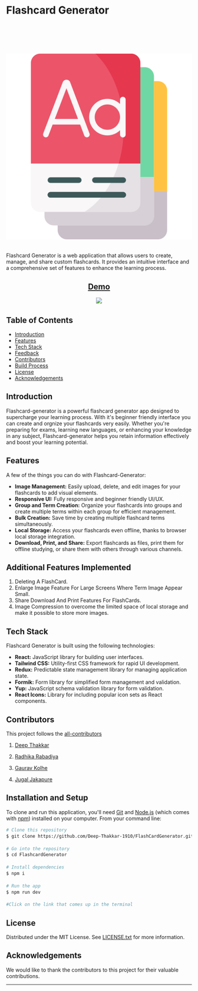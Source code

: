 # Flashcard Generator

<h1 align="center">
  <br>

![logo](./public/flash-cards.png)

</h1>

Flashcard Generator is a web application that allows users to create, manage, and share custom flashcards. It provides an intuitive interface and a comprehensive set of features to enhance the learning process.

<h2 align='center'>
<a href='https://abflashcardgenerator.netlify.app' target="_blank">Demo</a>
</h2>

<p align="center">  
  <a href="https://opensource.org/licenses/MIT">
      <img src="https://img.shields.io/badge/License-MIT-yellow.svg">
  </a>
</p>

## Table of Contents

- [Introduction](#introduction)
- [Features](#features)
- [Tech Stack](#tech-stack)
- [Feedback](#feedback)
- [Contributors](#contributors)
- [Build Process](#build-process)
- [License](#license)
- [Acknowledgements](#acknowledgements)

## Introduction

Flashcard-generator is a powerful flashcard generator app designed to supercharge your learning process. With it's beginner friendly interface you can create and orgnize your flashcards very easily. Whether you're preparing for exams, learning new languages, or enhancing your knowledge in any subject, Flashcard-generator helps you retain information effectively and boost your learning potential.

## Features

A few of the things you can do with Flashcard-Generator:

- **Image Management:** Easily upload, delete, and edit images for your flashcards to add visual elements.
- **Responsive UI:** Fully responsive and beginner friendly UI/UX.
- **Group and Term Creation:** Organize your flashcards into groups and create multiple terms within each group for efficient management.
- **Bulk Creation:** Save time by creating multiple flashcard terms simultaneously.
- **Local Storage:** Access your flashcards even offline, thanks to browser local storage integration.
- **Download, Print, and Share:** Export flashcards as files, print them for offline studying, or share them with others through various channels.

## Additional Features Implemented

1. Deleting A FlashCard.
2. Enlarge Image Feature For Large Screens Where Term Image Appear Small.
3. Share Download And Print Features For FlashCards.
4. Image Compression to overcome the limited space of local storage and make it possible to store more images.

## Tech Stack

Flashcard Generator is built using the following technologies:

- **React:** JavaScript library for building user interfaces.
- **Tailwind CSS:** Utility-first CSS framework for rapid UI development.
- **Redux:** Predictable state management library for managing application state.
- **Formik:** Form library for simplified form management and validation.
- **Yup:** JavaScript schema validation library for form validation.
- **React Icons:** Library for including popular icon sets as React components.

## Contributors

This project follows the [all-contributors](https://github.com/Deep-Thakkar-1910/FlashCardGenerator.git)

1. [Deep Thakkar](https://github.com/Deep-Thakkar-1910)

2. [Radhika Rabadiya](https://github.com/Radhika-Rabadiya)

3. [Gaurav Kolhe](https://github.com/kolhegaurav)

4. [Jugal Jakapure](https://github.com/juggu140896)

## Installation and Setup

To clone and run this application, you'll need [Git](https://git-scm.com) and [Node.js](https://nodejs.org/en/download/) (which comes with [npm](http://npmjs.com)) installed on your computer. From your command line:

```bash
# Clone this repository
$ git clone https://github.com/Deep-Thakkar-1910/FlashCardGenerator.git

# Go into the repository
$ cd FlashcardGenerator

# Install dependencies
$ npm i

# Run the app
$ npm run dev

#Click on the link that comes up in the terminal

```

## License

Distributed under the MIT License. See [LICENSE.txt](./LICENSE.txt) for more information.

## Acknowledgements

We would like to thank the contributors to this project for their valuable contributions.

---
